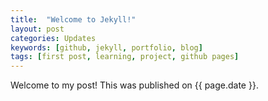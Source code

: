 ```yaml
---
title:  "Welcome to Jekyll!"
layout: post
categories: Updates
keywords: [github, jekyll, portfolio, blog]
tags: [first post, learning, project, github pages]
---
```


Welcome to my post! This was published on {{ page.date }}.